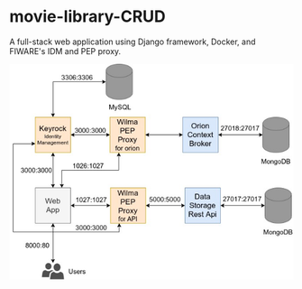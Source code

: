 # movie-library-CRUD
A full-stack web application using Django framework, Docker, and FIWARE's IDM and PEP proxy.

![alt text](service-diagram.jpg)